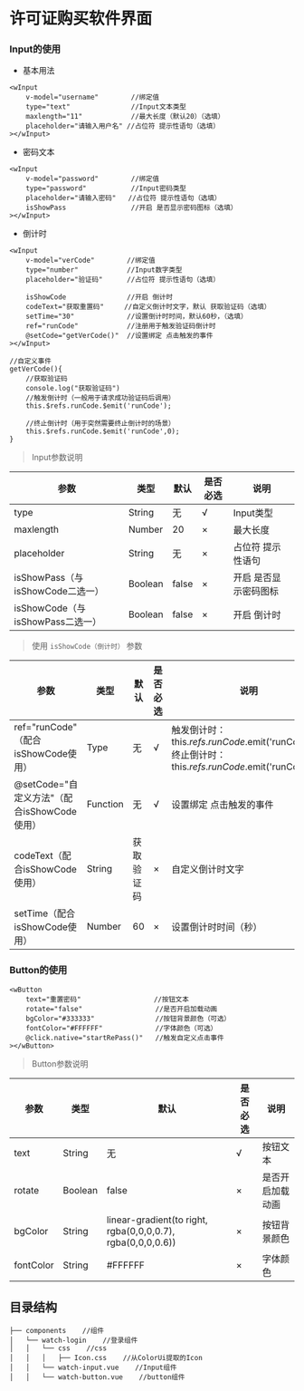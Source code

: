 # 许可证购买软件界面 
### Input的使用    

* 基本用法  

```
<wInput
	v-model="username"        //绑定值
	type="text"               //Input文本类型
	maxlength="11"            //最大长度（默认20）（选填）
	placeholder="请输入用户名" //占位符 提示性语句（选填）
></wInput>
```

* 密码文本  

```
<wInput
	v-model="password"        //绑定值
	type="password"           //Input密码类型
	placeholder="请输入密码"   //占位符 提示性语句（选填）
	isShowPass                //开启 是否显示密码图标（选填）
></wInput>
```

* 倒计时

```
<wInput
	v-model="verCode"        //绑定值
	type="number"            //Input数字类型
	placeholder="验证码"      //占位符 提示性语句（选填）

	isShowCode               //开启 倒计时
	codeText="获取重置码"     //自定义倒计时文字，默认 获取验证码（选填）
	setTime="30"             //设置倒计时时间，默认60秒，（选填）
	ref="runCode"            //注册用于触发验证码倒计时
	@setCode="getVerCode()"  //设置绑定 点击触发的事件
></wInput>

//自定义事件
getVerCode(){
	//获取验证码
	console.log("获取验证码")
	//触发倒计时（一般用于请求成功验证码后调用）
	this.$refs.runCode.$emit('runCode');

	//终止倒计时（用于突然需要终止倒计时的场景）
	this.$refs.runCode.$emit('runCode',0);
}
```

> Input参数说明

| 参数 | 类型 | 默认 | 是否必选 | 说明 |  
|-----| ----- |----|----|----|  
| type | String | 无 | √ | Input类型 |  
| maxlength | Number | 20 | × | 最大长度 |  
| placeholder | String | 无 | × | 占位符 提示性语句 |  
| isShowPass（与isShowCode二选一） | Boolean | false | × | 开启 是否显示密码图标 |  
| isShowCode（与isShowPass二选一） | Boolean | false | × | 开启 倒计时 |  

> 使用 `isShowCode（倒计时）` 参数  

| 参数 | 类型 | 默认 | 是否必选 | 说明 |  
|-----|----|----|----|----|  
| ref="runCode" （配合isShowCode使用） | Type | 无 | √ | 触发倒计时：this.$refs.runCode.$emit('runCode');  <br>终止倒计时：this.$refs.runCode.$emit('runCode',0);  |  
| @setCode="自定义方法"（配合isShowCode使用） | Function | 无 | √ | 设置绑定 点击触发的事件 |  
| codeText（配合isShowCode使用）| String | 获取验证码 | × | 自定义倒计时文字 |  
| setTime（配合isShowCode使用） | Number | 60 | × | 设置倒计时时间（秒） |  



### Button的使用  

```
<wButton
	text="重置密码"                  //按钮文本
	rotate="false"                  //是否开启加载动画
	bgColor="#333333"               //按钮背景颜色（可选）
	fontColor="#FFFFFF"             //字体颜色（可选）
	@click.native="startRePass()"   //触发自定义点击事件
></wButton>
```

> Button参数说明

| 参数 | 类型 | 默认 | 是否必选 | 说明 |  
|-----|----|----|----|----|  
| text | String | 无 | √ | 按钮文本 |  
| rotate | Boolean | false | × | 是否开启加载动画 |  
| bgColor | String | linear-gradient(to right, rgba(0,0,0,0.7), rgba(0,0,0,0.6)) | × | 按钮背景颜色 |  
| fontColor | String | #FFFFFF | × | 字体颜色 |  


## 目录结构  
```
├── components    //组件
│   └── watch-login    //登录组件
│   │   └── css    //css
│   │   │   ├── Icon.css    //从ColorUi提取的Icon
│   │   └── watch-input.vue    //Input组件
│   │   └── watch-button.vue    //button组件

